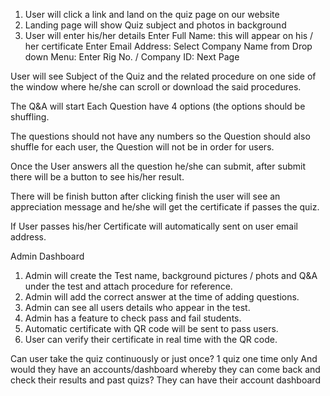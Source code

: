 1)	User will click a link and land on the quiz page on our website
2)	Landing page will show Quiz subject and photos in background 
3)	User will enter his/her details 
Enter Full Name: this will appear on his / her certificate
Enter Email Address:
Select Company Name from Drop down Menu:
Enter Rig No. / Company ID:
Next Page

User will see Subject of the Quiz and the related procedure on one side of the window where he/she can scroll or download the said procedures.

The Q&A will start 
Each Question have 4 options (the options should be shuffling.

The questions should not have any numbers so the Question should also shuffle for each user, the Question will not be in order for users.

Once the User answers all the question he/she can submit, after submit there will be a button to see his/her result.

There will be finish button after clicking finish the user will see an appreciation message and he/she will get the certificate if passes the quiz.

If User passes his/her Certificate will automatically sent on user email address.

Admin Dashboard 
1) Admin will create the Test name, background pictures / phots and Q&A under the test and attach procedure for reference.
2) Admin will add the correct answer at the time of adding questions.
4) Admin can see all users details who appear in the test.
5) Admin has a feature to check pass and fail students.
6) Automatic certificate with QR code will be sent to pass users.
7) User can verify their certificate in real time with the QR code.

Can user take the quiz continuously or just once? 1 quiz one time only
And would they have an accounts/dashboard whereby they can come back and check their results and past quizs? They can have their account dashboard